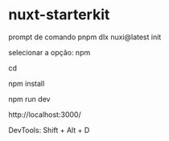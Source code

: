 # nuxt-starterkit

prompt de comando
pnpm dlx nuxi@latest init <project-name>

selecionar a opção: npm

cd <project-name-folder>

npm install

npm run dev

http://localhost:3000/

DevTools: Shift + Alt + D